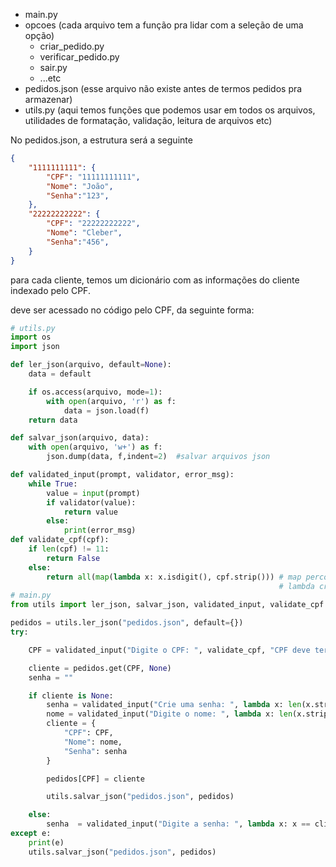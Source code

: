 - main.py
- opcoes (cada arquivo tem a função pra lidar com a seleção de uma opção)
  - criar_pedido.py
  - verificar_pedido.py
  - sair.py
  - ...etc
- pedidos.json (esse arquivo não existe antes de termos pedidos pra armazenar)
- utils.py (aqui temos funções que podemos usar em todos os arquivos, utilidades de formatação, validação, leitura de arquivos etc)


No pedidos.json, a estrutura será a seguinte

```json
{
    "1111111111": {
        "CPF": "11111111111",
        "Nome": "João",
        "Senha":"123",
    },
    "22222222222": {
        "CPF": "22222222222",
        "Nome": "Cleber",
        "Senha":"456",
    }
}
```

para cada cliente, temos um dicionário com as informações do cliente indexado pelo CPF.

deve ser acessado no código pelo CPF, da seguinte forma:

```python
# utils.py
import os
import json

def ler_json(arquivo, default=None):
    data = default

    if os.access(arquivo, mode=1):
        with open(arquivo, 'r') as f:
            data = json.load(f)
    return data

def salvar_json(arquivo, data):
    with open(arquivo, 'w+') as f:
        json.dump(data, f,indent=2)  #salvar arquivos json

def validated_input(prompt, validator, error_msg):
    while True:
        value = input(prompt)
        if validator(value):
            return value
        else:
            print(error_msg)
def validate_cpf(cpf):
    if len(cpf) != 11:
        return False
    else:
        return all(map(lambda x: x.isdigit(), cpf.strip())) # map percorre o interável chamando a função para cada item e retorna os resultados em um interável novo
                                                            # lambda cria uma função em uma linha
# main.py
from utils import ler_json, salvar_json, validated_input, validate_cpf

pedidos = utils.ler_json("pedidos.json", default={})	
try:

    CPF = validated_input("Digite o CPF: ", validate_cpf, "CPF deve ter 11 dígitos")

    cliente = pedidos.get(CPF, None)
    senha = ""

    if cliente is None:
        senha = validated_input("Crie uma senha: ", lambda x: len(x.strip()) > 0, "Senha inválida")
        nome = validated_input("Digite o nome: ", lambda x: len(x.strip()) > 0, "Nome inválido")
        cliente = {
            "CPF": CPF,
            "Nome": nome,
            "Senha": senha
        }

        pedidos[CPF] = cliente

        utils.salvar_json("pedidos.json", pedidos)

    else:
        senha  = validated_input("Digite a senha: ", lambda x: x == cliente["Senha"], "Senha inválida")
except e:
    print(e)
    utils.salvar_json("pedidos.json", pedidos)
```